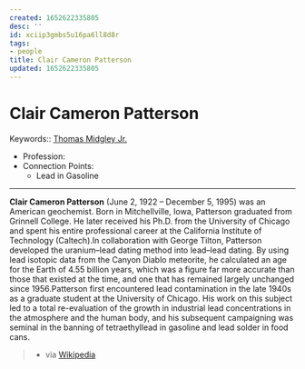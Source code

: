 ```yaml
---
created: 1652622335805
desc: ''
id: xciip3gmbs5u16pa6ll8d8r
tags:
- people
title: Clair Cameron Patterson
updated: 1652622335805
---
```

   
# Clair Cameron Patterson   
   
Keywords:: [Thomas Midgley Jr.](/not_created.md)   
   
- Profession:   
- Connection Points:    
	- Lead in Gasoline   
   
   
---   
   
**Clair Cameron Patterson** (June 2, 1922 – December 5, 1995) was an American geochemist. Born in Mitchellville, Iowa, Patterson graduated from Grinnell College. He later received his Ph.D. from the University of Chicago and spent his entire professional career at the California Institute of Technology (Caltech).In collaboration with George Tilton, Patterson developed the uranium–lead dating method into lead–lead dating. By using lead isotopic data from the Canyon Diablo meteorite, he calculated an age for the Earth of 4.55 billion years, which was a figure far more accurate than those that existed at the time, and one that has remained largely unchanged since 1956.Patterson first encountered lead contamination in the late 1940s as a graduate student at the University of Chicago. His work on this subject led to a total re-evaluation of the growth in industrial lead concentrations in the atmosphere and the human body, and his subsequent campaigning was seminal in the banning of tetraethyllead in gasoline and lead solder in food cans.    
> - via [Wikipedia](https://en.wikipedia.org/wiki/Clair%20Cameron%20Patterson)